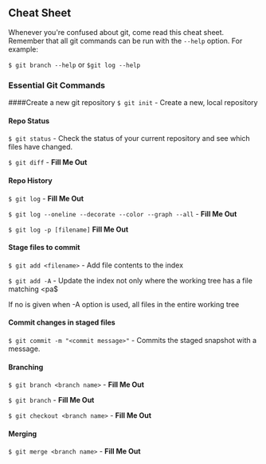 ## Cheat Sheet

Whenever you're confused about git, come read this cheat sheet. Remember that all git commands can be run with the `--help` option. For example:

`$ git branch --help` or `$git log --help`

### Essential Git Commands

####Create a new git repository
`$ git init` - Create a new, local repository

#### Repo Status
`$ git status` - Check the status of your current repository and see which files have changed.

`$ git diff` - __Fill Me Out__

#### Repo History
`$ git log` - __Fill Me Out__

`$ git log --oneline --decorate --color --graph --all` - __Fill Me Out__

`$ git log -p [filename]` __Fill Me Out__

#### Stage files to commit
`$ git add <filename>` - Add file contents to the index

`$ git add -A` - Update the index not only where the working tree has a file matching <pa$

If no <pathspec> is given when -A option is used, all files in the entire working tree

#### Commit changes in staged files
`$ git commit -m "<commit message>"` - Commits the staged snapshot with a message.

#### Branching
`$ git branch <branch name>` - __Fill Me Out__

`$ git branch` - __Fill Me Out__

`$ git checkout <branch name>` - __Fill Me Out__

#### Merging

`$ git merge <branch name>` - __Fill Me Out__
